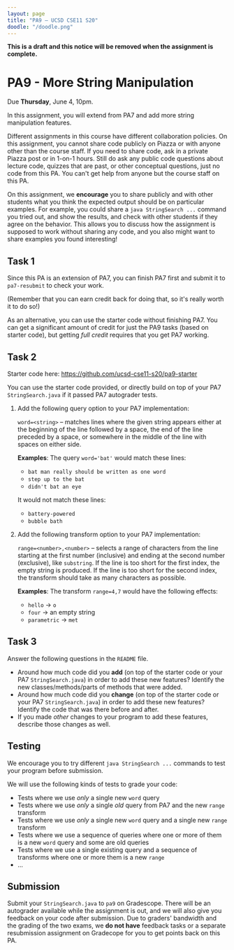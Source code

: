 ```yaml
---
layout: page
title: "PA9 – UCSD CSE11 S20"
doodle: "/doodle.png"
---
```


**This is a draft and this notice will be removed when the assignment is
complete.**

# PA9 - More String Manipulation
Due **Thursday**, June 4, 10pm.

In this assignment, you will extend from PA7 and add more string manipulation 
features. 

Different assignments in this course have different collaboration policies.
On this assignment, you cannot share code publicly on Piazza or with anyone
other than the course staff. If you need to share code, ask in a private
Piazza post or in 1-on-1 hours. Still do ask any public code questions about
lecture code, quizzes that are past, or other conceptual questions, just no
code from this PA. You can't get help from anyone but the course staff on
this PA.

On this assignment, we **encourage** you to share publicly and with other
students what you think the expected output should be on particular examples.
For example, you could share a `java StringSearch ...` command you tried out,
and show the results, and check with other students if they agree on the
behavior. This allows you to discuss how the assignment is supposed to work
without sharing any code, and you also might want to share examples you found
interesting!


## Task 1

Since this PA is an extension of PA7, you can finish PA7 first and submit it 
to `pa7-resubmit` to check your work. 

(Remember that you can earn credit back for doing that, so it's really worth
it to do so!)

As an alternative, you can use the starter code without finishing PA7. You can 
get a significant amount of credit for just the PA9 tasks (based on starter code), 
but getting _full credit_ requires that you get PA7 working. 


## Task 2
Starter code here: https://github.com/ucsd-cse11-s20/pa9-starter 

You can use the starter code provided, or directly build
on top of your PA7 `StringSearch.java` if it passed PA7 autograder tests. 


1. Add the following query option to your PA7 implementation:

    `word=<string>` – matches lines where the given string appears either
    at the beginning of the line followed by a space, the end of the line
    preceded by a space, or somewhere in the middle of the line with spaces on
    either side.

    **Examples**: The query `word='bat'` would match these lines:

    - `bat man really should be written as one word`
    - `step up to the bat`
    - `didn't bat an eye`

    It would not match these lines:

    - `battery-powered`
    - `bubble bath`

2. Add the following transform option to your PA7 implementation:

    `range=<number>,<number>` – selects a range of characters from the line
    starting at the first number (inclusive) and ending at the second number
    (exclusive), like `substring`. If the line is too short for the first
    index, the empty string is produced. If the line is too short for the
    second index, the transform should take as many characters as possible.

    **Examples**: The transform `range=4,7` would have the following effects:

    - `hello` → `o`
    - `four` → an empty string
    - `parametric` → `met`

## Task 3

Answer the following questions in the `README` file.

- Around how much code did you **add** (on top of the starter code or your PA7 `StringSearch.java`) 
in order to add these new features?
Identify the new classes/methods/parts of methods that were added.
- Around how much code did you **change** (on top of the starter code or your PA7 `StringSearch.java`) 
in order to add these new features?
Identify the code that was there before and after.
- If you made _other_ changes to your program to add these features,
describe those changes as well.



## Testing

We encourage you to try different `java StringSearch ...` commands to test your 
program before submission. 

We will use the following kinds of tests to grade your code:
- Tests where we use *only* a single new `word` query
- Tests where we use *only* a single *old* query from PA7 and the new `range` transform
- Tests where we use *only* a single new `word` query and a single new `range` transform
- Tests where we use a sequence of queries where one or more of them is a new `word` query and some are old queries
- Tests where we use a single existing query and a sequence of transforms where one or more them is a new `range`
- ...


## Submission

Submit your `StringSearch.java` to `pa9` on Gradescope. There will be an 
autograder available while the assignment is out, and we will also give you 
feedback on your code after submission. Due to graders' bandwidth and the 
grading of the two exams, we **do not have** feedback tasks or a separate 
resubmission assignment on Gradecope for you to get points back on this PA. 

